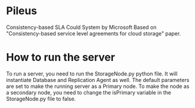 # Pileus
Consistency-based SLA Could System by Microsoft
Based on "Consistency-based service level agreements for cloud storage" paper.
# How to run the server
To run a server, you need to run the StorageNode.py python file. It will instantiate Database and Replication Agent as well. The default parameters are set to make the running server as a Primary node. To make the node as a secondary node, you need to change the isPrimary variable in the StorageNode.py file to false.
